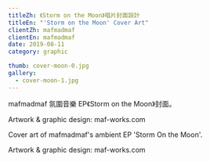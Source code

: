 ```yaml
---
titleZh: 《Storm on the Moon》唱片封面設計
titleEn: "'Storm on the Moon' Cover Art"
clientZh: mafmadmaf
clientEn: mafmadmaf
date: 2019-08-11
category: graphic

thumb: cover-moon-0.jpg
gallery:
  - cover-moon-1.jpg
---
```


mafmadmaf 氛圍音樂 EP《Storm on the Moon》封面。

Artwork & graphic design: maf-works.com

<!-- lang -->

Cover art of mafmadmaf's ambient EP 'Storm On the Moon'.

Artwork & graphic design: maf-works.com
